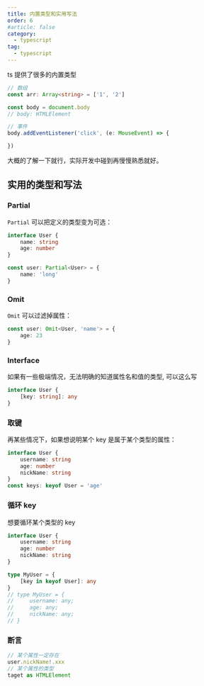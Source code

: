 ```yaml
---
title: 内置类型和实用写法
order: 6
#article: false
category:
  - typescript
tag:
  - typescript
---
```


ts 提供了很多的内置类型

```typescript
// 数组
const arr: Array<string> = ['1', '2']

const body = document.body
// body: HTMLElement

// 事件
body.addEventListener('click', (e: MouseEvent) => {

})
```

大概的了解一下就行，实际开发中碰到再慢慢熟悉就好。

## 实用的类型和写法

### Partial

`Partial` 可以把定义的类型变为可选：

```typescript
interface User {
    name: string
    age: number
}

const user: Partial<User> = {
    name: 'long'
}
```

### Omit

`Omit` 可以过滤掉属性：

```typescript
const user: Omit<User, 'name'> = {
    age: 23
} 
```

### Interface 

如果有一些极端情况，无法明确的知道属性名和值的类型, 可以这么写

```typescript
interface User {
    [key: string]: any
}
```

### 取键

再某些情况下，如果想说明某个 key 是属于某个类型的属性：

```typescript
interface User {
    username: string
    age: number
    nickName: string
}
const keys: keyof User = 'age'
```

### 循环 key 

想要循环某个类型的 key 

```typescript
interface User {
    username: string
    age: number
    nickName: string
}

type MyUser = {
    [key in keyof User]: any
}
// type MyUser = {
//     username: any;
//     age: any;
//     nickName: any;
// }
```

### 断言

```typescript
// 某个属性一定存在
user.nickName!.xxx
// 某个属性的类型
taget as HTMLElement
```
